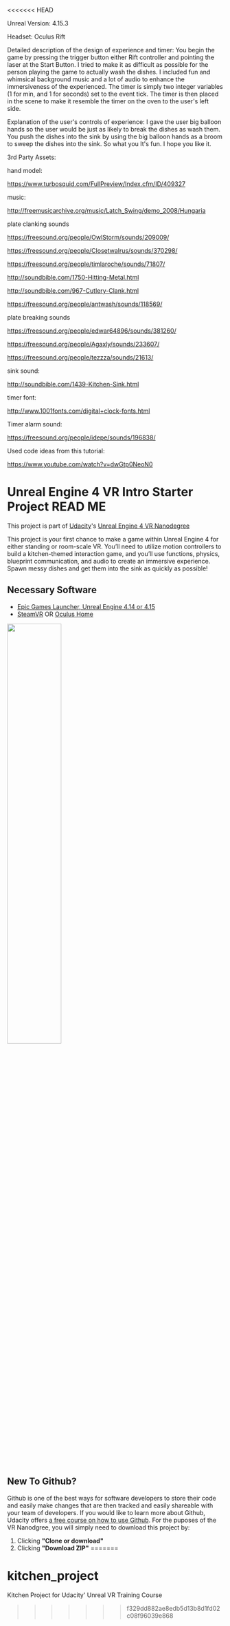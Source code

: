 <<<<<<< HEAD

Unreal Version: 4.15.3

Headset: Oculus Rift

Detailed description of the design of experience and timer: You begin the game by pressing the trigger button either Rift controller and pointing the laser at the Start Button. I tried to make it as difficult as possible for the person playing the game to actually wash the dishes. I included fun and whimsical background music and a lot of audio to enhance the immersiveness of the experienced. The timer is simply two integer variables (1 for min, and 1 for seconds) set to the event tick. The timer is then placed in the scene to make it resemble the timer on the oven to the user's left side.

Explanation of the user's controls of experience: I gave the user big balloon hands so the user would be just as likely to break the dishes as wash them. You push the dishes into the sink by using the big balloon hands as a broom to sweep the dishes into the sink. So what you It's fun. I hope you like it.

3rd Party Assets:

hand model:

https://www.turbosquid.com/FullPreview/Index.cfm/ID/409327

music:

http://freemusicarchive.org/music/Latch_Swing/demo_2008/Hungaria


plate clanking sounds

https://freesound.org/people/OwlStorm/sounds/209009/

https://freesound.org/people/Closetwalrus/sounds/370298/

https://freesound.org/people/timlaroche/sounds/71807/

http://soundbible.com/1750-Hitting-Metal.html

http://soundbible.com/967-Cutlery-Clank.html

https://freesound.org/people/antwash/sounds/118569/


plate breaking sounds

https://freesound.org/people/edwar64896/sounds/381260/

https://freesound.org/people/Agaxly/sounds/233607/

https://freesound.org/people/tezzza/sounds/21613/

sink sound:

http://soundbible.com/1439-Kitchen-Sink.html

timer font:

http://www.1001fonts.com/digital+clock-fonts.html

Timer alarm sound:

https://freesound.org/people/idepe/sounds/196838/

Used code ideas from this tutorial:

https://www.youtube.com/watch?v=dwGtp0NeoN0


# Unreal Engine 4 VR Intro Starter Project READ ME

This project is part of [Udacity](https://www.udacity.com "Udacity - Be in demand")'s [Unreal Engine 4 VR Nanodegree](https://www.udacity.com)

This project is your first chance to make a game within Unreal Engine 4 for either standing or room-scale VR. You’ll need to utilize motion controllers to build a kitchen-themed interaction game, and you’ll use functions, physics, blueprint communication, and audio to create an immersive experience. Spawn messy dishes and get them into the sink as quickly as possible!



## Necessary Software
- [Epic Games Launcher, Unreal Engine 4.14 or 4.15](https://www.unrealengine.com/en-US/blog)
- [SteamVR](http://store.steampowered.com/steamvr) OR [Oculus Home](https://www.oculus.com/setup/)

<img src="https://d17h27t6h515a5.cloudfront.net/topher/2017/November/5a0ef225_epiclauncher/epiclauncher.png" width="50%"/>

## New To Github?

Github is one of the best ways for software developers to store their code and easily make changes that are then tracked and easily shareable with your team of developers. If you would like to learn more about Github, Udacity offers [a free course on how to use Github](https://www.udacity.com/course/how-to-use-git-and-github--ud775). For the puposes of the VR Nanodgree, you will simply need to download this project by:
1. Clicking **"Clone or download"**
2. Clicking **"Download ZIP"**
=======
# kitchen_project
Kitchen Project for Udacity' Unreal VR Training Course
>>>>>>> f329dd882ae8edb5d13b8d1fd02c08f96039e868
